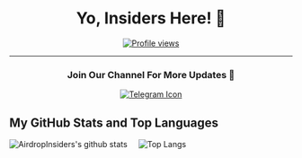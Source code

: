 <h1 align="center">Yo, Insiders Here! 👋</h1>

<p align="center">
  <a href="https://github.com/widiskel"><img src="https://komarev.com/ghpvc/?username=airdropinsiders&style=for-the-badge&abbreviated=true&color=blue" alt="Profile views"/></a>
</p>

---
<h3 align="center">Join Our Channel For More Updates 🤝</h3>
<p align="center">
  <a href="https://t.me/airdropinsiderid" target="_blank">
    <img src="https://img.icons8.com/color/48/000000/telegram-app.png" alt="Telegram Icon" align-items: left;">
</a>
  </a>
</p>

## My GitHub Stats and Top Languages
![AirdropInsiders's github stats](https://github-readme-stats.vercel.app/api?username=airdropinsiders&show_icons=true&theme=tokyonight)&nbsp;&nbsp;&nbsp;&nbsp;&nbsp;![Top Langs](https://github-readme-stats.vercel.app/api/top-langs/?username=airdropinsiders&layout=donut&theme=tokyonight&show_icons=true)
